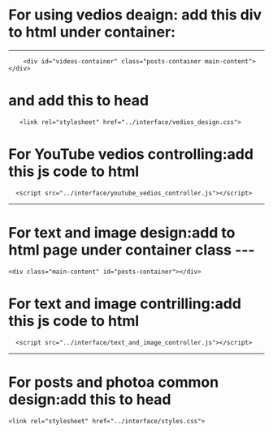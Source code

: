 # For using vedios deaign: add this div to html under container:
---------------------------
        <div id="videos-container" class="posts-container main-content"></div>
# and add this to head

       <link rel="stylesheet" href="../interface/vedios_design.css"> 


# For YouTube vedios controlling:add this js code to html

      <script src="../interface/youtube_vedios_controller.js"></script>      


--------------------------


# For text and image design:add to html page under container class ---

    <div class="main-content" id="posts-container"></div>



# For text and image contrilling:add this js code to html

      <script src="../interface/text_and_image_controller.js"></script>



----------------------------


# For posts and photoa common design:add this to head

    <link rel="stylesheet" href="../interface/styles.css"> 
